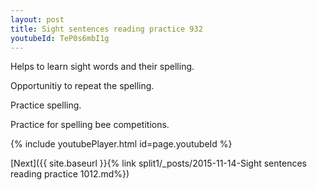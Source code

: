 ```yaml
---
layout: post
title: Sight sentences reading practice 932
youtubeId: TeP0s6mbI1g
---
```

 
 
Helps to learn sight words and their spelling.

Opportunitiy to repeat the spelling. 

Practice spelling. 
 
Practice for spelling bee competitions. 
 
{% include youtubePlayer.html id=page.youtubeId %}
 
 

[Next]({{ site.baseurl }}{% link  split1/_posts/2015-11-14-Sight sentences reading practice 1012.md%})
 
